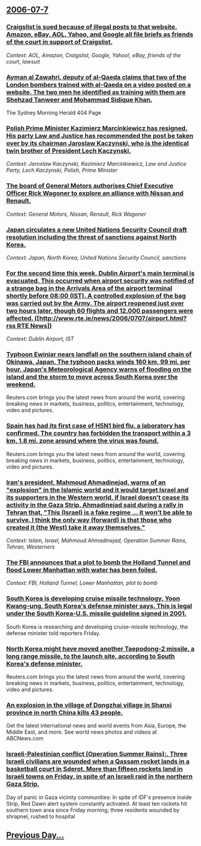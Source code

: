 ## [2006-07-7](/news/2006/07/7/index.md)

### [ Craigslist is sued because of illegal posts to that website. Amazon, eBay, AOL, Yahoo, and Google all file briefs as friends of the court in support of Craigslist. ](/news/2006/07/7/craigslist-is-sued-because-of-illegal-posts-to-that-website-amazon-ebay-aol-yahoo-and-google-all-file-briefs-as-friends-of-the-court-i.md)
_Context: AOL, Amazon, Craigslist, Google, Yahoo!, eBay, friends of the court, lawsuit_

### [ Ayman al Zawahri, deputy of al-Qaeda claims that two of the London bombers trained with al-Qaeda on a video posted on a website. The two men he identified as training with them are Shehzad Tanweer and Mohammad Sidique Khan. ](/news/2006/07/7/ayman-al-zawahri-deputy-of-al-qaeda-claims-that-two-of-the-london-bombers-trained-with-al-qaeda-on-a-video-posted-on-a-website-the-two-me.md)
The Sydney Morning Herald 404 Page

### [ Polish Prime Minister Kazimierz Marcinkiewicz has resigned. His party Law and Justice has recommended the post be taken over by its chairman Jaroslaw Kaczynski, who is the identical twin brother of President Lech Kaczynski. ](/news/2006/07/7/polish-prime-minister-kazimierz-marcinkiewicz-has-resigned-his-party-law-and-justice-has-recommended-the-post-be-taken-over-by-its-chairma.md)
_Context: Jaroslaw Kaczynski, Kazimierz Marcinkiewicz, Law and Justice Party, Lech Kaczynski, Polish, Prime Minister_

### [ The board of General Motors authorises Chief Executive Officer Rick Wagoner to explore an alliance with Nissan and Renault. ](/news/2006/07/7/the-board-of-general-motors-authorises-chief-executive-officer-rick-wagoner-to-explore-an-alliance-with-nissan-and-renault.md)
_Context: General Motors, Nissan, Renault, Rick Wagoner_

### [ Japan circulates a new United Nations Security Council draft resolution including the threat of sanctions against North Korea. ](/news/2006/07/7/japan-circulates-a-new-united-nations-security-council-draft-resolution-including-the-threat-of-sanctions-against-north-korea.md)
_Context: Japan, North Korea, United Nations Security Council, sanctions_

### [ For the second time this week, Dublin Airport's main terminal is evacuated. This occurred when airport security was notified of a strange bag in the Arrivals Area of the airport terminal shortly before 08:00 (IST). A controlled explosion of the bag was carried out by the Army. The airport reopened just over two hours later, though 60 flights and 12,000 passengers were affected. ([http://www.rte.ie/news/2006/0707/airport.html?rss RTE News])](/news/2006/07/7/for-the-second-time-this-week-dublin-airport-s-main-terminal-is-evacuated-this-occurred-when-airport-security-was-notified-of-a-strange-b.md)
_Context: Dublin Airport, IST_

### [ Typhoon Ewiniar nears landfall on the southern island chain of Okinawa, Japan. The typhoon packs winds 160 km, 99 mi, per hour. Japan's Meteorological Agency warns of flooding on the island and the storm to move across South Korea over the weekend. ](/news/2006/07/7/typhoon-ewiniar-nears-landfall-on-the-southern-island-chain-of-okinawa-japan-the-typhoon-packs-winds-160-km-99-mi-per-hour-japan-s-met.md)
Reuters.com brings you the latest news from around the world, covering breaking news in markets, business, politics, entertainment, technology, video and pictures.

### [ Spain has had its first case of H5N1 bird flu, a laboratory has confirmed. The country has forbidden the transport within a 3 km, 1.8 mi, zone around where the virus was found. ](/news/2006/07/7/spain-has-had-its-first-case-of-h5n1-bird-flu-a-laboratory-has-confirmed-the-country-has-forbidden-the-transport-within-a-3-km-1-8-mi-z.md)
Reuters.com brings you the latest news from around the world, covering breaking news in markets, business, politics, entertainment, technology, video and pictures.

### [ Iran's president, Mahmoud Ahmadinejad, warns of an "explosion" in the Islamic world and it would target Israel and its supporters in the Western world, if Israel doesn't cease its activity in the Gaza Strip. Ahmadinejad said during a rally in Tehran that, "This (Israel) is a fake regime ... it won't be able to survive. I think the only way (forward) is that those who created it (the West) take it away themselves." ](/news/2006/07/7/iran-s-president-mahmoud-ahmadinejad-warns-of-an-explosion-in-the-islamic-world-and-it-would-target-israel-and-its-supporters-in-the-we.md)
_Context: Islam, Israel, Mahmoud Ahmadinejad, Operation Summer Rains, Tehran, Westerners_

### [ The FBI announces that a plot to bomb the Holland Tunnel and flood Lower Manhattan with water has been foiled. ](/news/2006/07/7/the-fbi-announces-that-a-plot-to-bomb-the-holland-tunnel-and-flood-lower-manhattan-with-water-has-been-foiled.md)
_Context: FBI, Holland Tunnel, Lower Manhattan, plot to bomb_

### [ South Korea is developing cruise missile technology, Yoon Kwang-ung, South Korea's defense minister says. This is legal under the South Korea-U.S. missile guideline signed in 2001. ](/news/2006/07/7/south-korea-is-developing-cruise-missile-technology-yoon-kwang-ung-south-korea-s-defense-minister-says-this-is-legal-under-the-south-kor.md)
South Korea is researching and developing cruise-missile technology, the defense minister told reporters Friday.

### [ North Korea might have moved another Taepodong-2 missile, a long range missile, to the launch site, according to South Korea's defense minister. ](/news/2006/07/7/north-korea-might-have-moved-another-taepodong-2-missile-a-long-range-missile-to-the-launch-site-according-to-south-korea-s-defense-mini.md)
Reuters.com brings you the latest news from around the world, covering breaking news in markets, business, politics, entertainment, technology, video and pictures.

### [ An explosion in the village of Dongzhai village in Shanxi province in north China kills 43 people. ](/news/2006/07/7/an-explosion-in-the-village-of-dongzhai-village-in-shanxi-province-in-north-china-kills-43-people.md)
Get the latest international news and world events from Asia, Europe, the Middle East, and more. See world news photos and videos at ABCNews.com

### [ Israeli-Palestinian conflict (Operation Summer Rains):. Three Israeli civilians are wounded when a Qassam rocket lands in a basketball court in Sderot. More than fifteen rockets land in Israeli towns on Friday, in spite of an Israeli raid in the northern Gaza Strip. ](/news/2006/07/7/israeli-palestinian-conflict-operation-summer-rains-three-israeli-civilians-are-wounded-when-a-qassam-rocket-lands-in-a-basketball-cour.md)
Day of panic in Gaza vicinity communities: In spite of IDF&#39;s presence inside Strip, Red Dawn alert system constantly activated. At least ten rockets hit southern town area since Friday morning; three residents wounded by shrapnel, rushed to hospital

## [Previous Day...](/news/2006/07/6/index.md)


